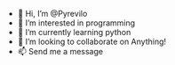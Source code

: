 - 👋 Hi, I’m @Pyrevilo
- 👀 I’m interested in programming
- 🌱 I’m currently learning python
- 💞️ I’m looking to collaborate on Anything!
- 📫 Send me a message

<!---
Pyrevilo/Pyrevilo is a ✨ special ✨ repository because its `README.md` (this file) appears on your GitHub profile.
You can click the Preview link to take a look at your changes.
--->
